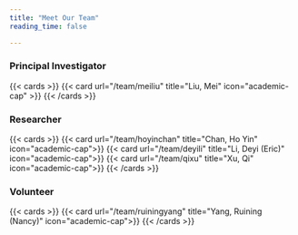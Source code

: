```yaml
---
title: "Meet Our Team"
reading_time: false

---
```

### Principal Investigator
{{< cards >}}
    {{< card url="/team/meiliu" title="Liu, Mei" icon="academic-cap" >}}
{{< /cards >}}
### Researcher
{{< cards >}}
    {{< card url="/team/hoyinchan" title="Chan, Ho Yin" icon="academic-cap">}}
    {{< card url="/team/deyili" title="Li, Deyi (Eric)" icon="academic-cap">}}
    {{< card url="/team/qixu" title="Xu, Qi" icon="academic-cap">}}
{{< /cards >}}

### Volunteer

{{< cards >}}
    {{< card url="/team/ruiningyang" title="Yang, Ruining (Nancy)" icon="academic-cap">}}
{{< /cards >}}
